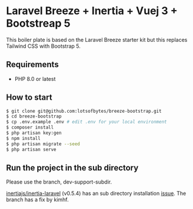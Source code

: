 # Laravel Breeze + Inertia + Vuej 3 + Bootstreap 5

This boiler plate is based on the Laravel Breeze starter kit but this replaces Tailwind CSS with Bootstrap 5.

## Requirements

* PHP 8.0 or latest

## How to start

```bash
$ git clone git@github.com:lotsofbytes/breeze-bootstrap.git
$ cd breeze-bootstrap
$ cp .env.example .env # edit .env for your local environment
$ composer install
$ php artisan key:gen
$ npm install
$ php artisan migrate --seed
$ php artisan serve
```
## Run the project in the sub directory

Please use the branch, dev-support-subdir.

[inertiajs/inertia-laravel](https://github.com/inertiajs/inertia-laravel) (v0.5.4) has an sub directory installation [issue](https://github.com/inertiajs/inertia-laravel/issues/359). The branch has a fix by kimhf.
